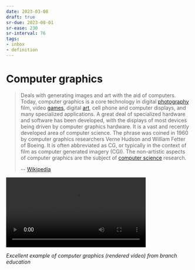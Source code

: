 ```yaml
---
date: 2023-03-08
draft: true
sr-due: 2023-08-01
sr-ease: 230
sr-interval: 76
tags:
- inbox
- definition
---
```


# Computer graphics

> Deals with generating images and art with the aid of computers. Today,
> computer graphics is a core technology in digital
> [photography](./photography.md) film, video
> [games](./game.md), digital [art](./art.md), cell phone and
> computer displays, and many specialized applications. A great deal of
> specialized hardware and software has been developed, with the displays of
> most devices being driven by computer graphics hardware. It is a vast and
> recently developed area of computer science. The phrase was coined in 1960 by
> computer graphics researchers Verne Hudson and William Fetter of Boeing. It is
> often abbreviated as CG, or typically in the context of film as computer
> generated imagery (CGI). The non-artistic aspects of computer graphics are the
> subject of [computer science](./computer%20science.md) research.
>
> -- [Wikipedia](https://en.wikipedia.org/wiki/Computer_graphics)

<video src="file:///home/inom/Projects/main/wiki/video/Inside_the_Original_iPod_hTpcOmlvCEQ.mp4" width=380 controls></video>

*Excellent example of computer graphics (rendered video) from branch education*
